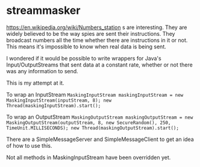 streammasker
============

https://en.wikipedia.org/wiki/Numbers_station s are interesting.
They are widely believed to be the way spies are sent their instructions.
They broadcast numbers all the time whether there are instructions in it or not. This means it's impossible to know when real data is being sent.

I wondered if it would be possible to write wrappers for Java's Input/OutputStreams that sent data at a constant rate, whether or not there was any information to send.

This is my attempt at it.

To wrap an InputStream
`MaskingInputStream maskingInputStream = new MaskingInputStream(inputStream, 8);
new Thread(maskingInputStream).start();`

To wrap an OutputStream
`MaskingOutputStream maskingOutputStream = new MaskingOutputStream(outputStream, 8, new SecureRandom(), 250, TimeUnit.MILLISECONDS);
new Thread(maskingOutputStream).start();`

There are a SimpleMessageServer and SimpleMessageClient to get an idea of how to use this.

Not all methods in MaskingInputStream have been overridden yet.
